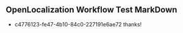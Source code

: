 ## OpenLocalization Workflow Test MarkDown
* c4776123-fe47-4b10-84c0-227191e6ae72 thanks!

<!--HONumber=Jul16_HO2-->


